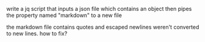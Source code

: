 write a jq script that inputs a json file which contains an object then pipes the property named "markdown" to a new file

the markdown file contains quotes and escaped newlines weren't converted to new lines. how to fix?